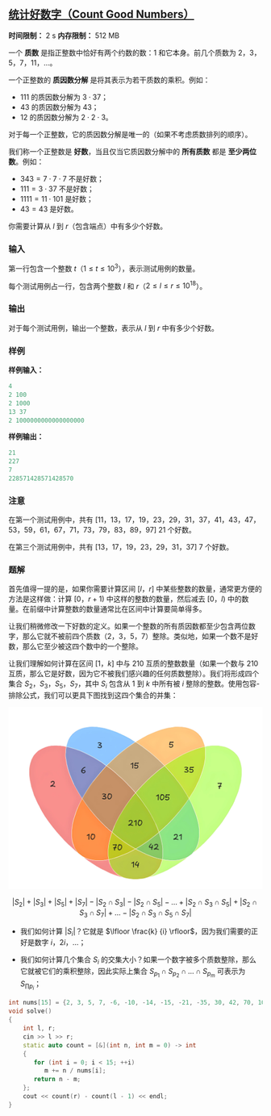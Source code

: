 ## [统计好数字（Count Good Numbers）](https://codeforces.com/contest/2125/problem/C)

**时间限制：** 2 s
**内存限制：** 512 MB



一个 **质数** 是指正整数中恰好有两个约数的数：$1$ 和它本身。前几个质数为 $2$，$3$，$5$，$7$，$11$，$\dots$。

一个正整数的 **质因数分解** 是将其表示为若干质数的乘积。例如：

- $111$ 的质因数分解为 $3 \cdot 37$；
- $43$ 的质因数分解为 $43$；
- $12$ 的质因数分解为 $2 \cdot 2 \cdot 3$。

对于每一个正整数，它的质因数分解是唯一的（如果不考虑质数排列的顺序）。

我们称一个正整数是 **好数**，当且仅当它质因数分解中的 **所有质数** 都是 **至少两位数**。例如：

- $343 = 7 \cdot 7 \cdot 7$ 不是好数；
- $111 = 3 \cdot 37$ 不是好数；
- $1111 = 11 \cdot 101$ 是好数；
- $43 = 43$ 是好数。

你需要计算从 $l$ 到 $r$（包含端点）中有多少个好数。







### 输入

第一行包含一个整数 $t$（$1 \le t \le 10^3$），表示测试用例的数量。

每个测试用例占一行，包含两个整数 $l$ 和 $r$（$2 \le l \le r \le 10^{18}$）。





### 输出

对于每个测试用例，输出一个整数，表示从 $l$ 到 $r$ 中有多少个好数。





### 样例

**样例输入：**

```cpp
4
2 100
2 1000
13 37
2 1000000000000000000
```



**样例输出：**

```cpp
21
227
7
228571428571428570
```





### 注意

在第一个测试用例中，共有 $[11$，$13$，$17$，$19$，$23$，$29$，$31$，$37$，$41$，$43$，$47$，$53$，$59$，$61$，$67$，$71$，$73$，$79$，$83$，$89$，$97]$  $21$ 个好数。

在第三个测试用例中，共有 $[13$，$17$，$19$，$23$，$29$，$31$，$37]$ $7$ 个好数。





### 题解

首先值得一提的是，如果你需要计算区间 $[l$，$r]$ 中某些整数的数量，通常更方便的方法是这样做：计算 $[0$，$r+1)$ 中这样的整数的数量，然后减去 $[0$，$l)$ 中的数量。在前缀中计算整数的数量通常比在区间中计算要简单得多。

让我们稍微修改一下好数的定义。如果一个整数的所有质因数都至少包含两位数字，那么它就不被前四个质数（$2$，$3$，$5$，$7$）整除。类似地，如果一个数不是好数，那么它至少被这四个数中的一个整除。

让我们理解如何计算在区间 $[1$，$k]$ 中与 $210$ 互质的整数数量（如果一个数与 $210$ 互质，那么它是好数，因为它不被我们感兴趣的任何质数整除）。我们将形成四个集合 $S_2$，$S_3$，$S_5$，$S_7$，其中 $S_i$ 包含从 $1$ 到 $k$ 中所有被 $i$ 整除的整数。使用包容-排除公式，我们可以更具下图找到这四个集合的并集：

<center><img src="assets/2025-07-27-01.png" style="zoom:50%;" /></center>

$$
|S_2| + |S_3| + |S_5| + |S_7| - |S_2 \cap S_3| - |S_2 \cap S_5| - \dots + |S_2 \cap S_3 \cap S_5| + |S_2 \cap S_3 \cap S_7| + \dots - |S_2 \cap S_3 \cap S_5 \cap S_7|
$$

* 我们如何计算 $|S_i|$？它就是 $\lfloor \frac{k} {i} \rfloor$，因为我们需要的正好是数字 $i$，$2i$，$\dots$；

* 我们如何计算几个集合 $S_i$ 的交集大小？如果一个数字被多个质数整除，那么它就被它们的乘积整除，因此实际上集合 $S_{p_1} \cap S_{p_2} \cap \dots \cap S_{p_m}$ 可表示为 $S_{\prod p_i}$；



```cpp
int nums[15] = {2, 3, 5, 7, -6, -10, -14, -15, -21, -35, 30, 42, 70, 105, -210};  
void solve()  
{  
    int l, r;  
    cin >> l >> r;  
    static auto count = [&](int n, int m = 0) -> int  
    {  
       for (int i = 0; i < 15; ++i)  
          m += n / nums[i];  
       return n - m;  
    };  
    cout << count(r) - count(l - 1) << endl;  
}
```